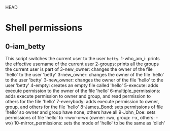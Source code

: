 HEAD
# Shell permissions

## 0-iam_betty

This script switches the current user to the user `betty`.
1-who_am_i: prints the effective username of the current user
2-groups: prints all the groups the current user is part of
3-new_owner: changes the owner of the file 'hello' to the user 'betty'
3-new_owner: changes the owner of the file 'hello' to the user 'betty'
3-new_owner: changes the owner of the file 'hello' to the user 'betty'
4-empty: creates an empty file called 'hello'
5-execute: adds execute permission to the owner of the file 'hello'
6-multiple_permissions: adds execute permission to owner and group, and read permission to others for the file 'hello'
7-everybody: adds execute permission to owner, group, and others for the file 'hello'
8-James_Bond: sets permissions of file 'hello' so owner and group have none, others have all
9-John_Doe: sets permissions of file 'hello' to -rwxr-x-wx (owner: rwx, group: r-x, others: -wx)
10-mirror_permissions: sets the mode of 'hello' to be the same as 'olleh'
